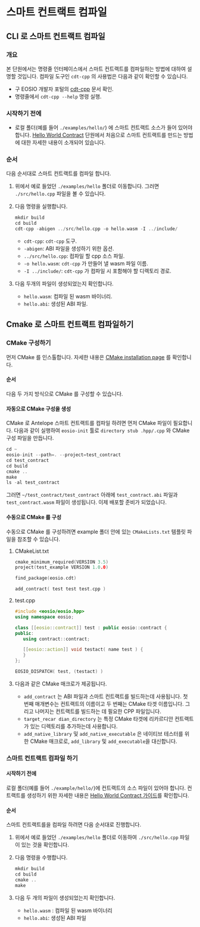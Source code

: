 # 스마트 컨트랙트 컴파일

## CLI 로 스마트 컨트랙트 컴파일

### 개요

본 단원에서는 명령줄 인터페이스에서 스마트 컨트랙트를 컴파일하는 방법에 대하여 설명할 것입니다. 컴파일 도구인 `cdt-cpp` 의 사용법은 다음과 같이 확인할 수 있습니다.

* 구 EOSIO 개발자 포털의 [cdt-cpp](https://developers.eos.io/manuals/eosio.cdt/v1.8/command-reference/eosio-cpp) 문서 확인.
* 명령줄에서 `cdt-cpp --help` 명령 실행.

### 시작하기 전에

* 로컬 폴더(예를 들어 `./examples/hello/`) 에 스마트 컨트랙트 소스가 들어 있어야 합니다. [Hello World Contract](../contract-dev-workflow/hello-world-contract.md) 단원에서 처음으로 스마트 컨트랙트를 만드는 방법에 대한 자세한 내용이 소개되어 있습니다.

### 순서

다음 순서대로 스마트 컨트랙트를 컴파일 합니다.

1. 위에서 예로 들었던 `./examples/hello` 폴더로 이동합니다. 그러면 `./src/hello.cpp` 파일을 볼 수 있습니다.
2.  다음 명령을 실행합니다.

    ```cpp
    mkdir build
    cd build
    cdt-cpp -abigen ../src/hello.cpp -o hello.wasm -I ../include/
    ```

    * `cdt-cpp`: `cdt-cpp` 도구.
    * `-abigen`: ABI 파일을 생성하기 위한 옵션.
    * `../src/hello.cpp`: 컴파일 할 cpp 소스 파일.
    * `-o hello.wasm`: `cdt-cpp` 가 만들어 낼 wasm 파일 이름.
    * `-I ../include/`: `cdt-cpp` 가 컴파일 시 포함해야 할 디렉토리 경로.
3. 다음 두개의 파일이 생성되었는지 확인합니다.
   * `hello.wasm`: 컴파일 된 wasm 바이너리.
   * `hello.abi`: 생성된 ABI 파일.

## Cmake 로 스마트 컨트랙트 컴파일하기

### CMake 구성하기

먼저 CMake 를 인스톨합니다. 자세한 내용은 [CMake installation page](https://cmake.org/install/) 를 확인합니다.

#### 순서

다음 두 가지 방식으로 CMake 를 구성할 수 있습니다.

#### 자동으로 CMake 구성을 생성

CMake 로 Antelope 스마트 컨트랙트를 컴파일 하려면 먼저 CMake 파일이 필요합니다. 다음과 같이 실행하여 `eosio-init` 툴로 `directory stub .hpp/.cpp` 와 CMake 구성 파일을 만듭니다.

```cpp
cd ~
eosio-init --path=. --project=test_contract
cd test_contract
cd build
cmake ..
make
ls -al test_contract
```

그러면 `~/test_contract/test_contract` 아래에 `test_contract.abi` 파일과 `test_contract.wasm` 파일이 생성됩니다. 이제 배포할 준비가 되었습니다.

#### 수동으로 CMake 를 구성

수동으로 CMake 를 구성하려면 example 폴더 안에 있는 `CMakeLists.txt` 템플릿 파일을 참조할 수 있습니다.

1.  CMakeList.txt

    ```cpp
    cmake_minimum_required(VERSION 3.5)
    project(test_example VERSION 1.0.0)

    find_package(eosio.cdt)

    add_contract( test test test.cpp )
    ```
2.  test.cpp

    ```cpp
    #include <eosio/eosio.hpp>
    using namespace eosio;

    class [[eosio::contract]] test : public eosio::contract {
    public:
       using contract::contract;

       [[eosio::action]] void testact( name test ) {
       }
    };

    EOSIO_DISPATCH( test, (testact) )
    ```
3. 다음과 같은 CMake 매크로가 제공됩니다.
   * `add_contract` 는 ABI 파일과 스마트 컨트랙트를 빌드하는데 사용됩니다. 첫 번째 매개변수는 컨트랙트의 이름이고 두 번째는 CMake 타겟 이름입니다. 그리고 나머지는 컨트랙트를 빌드하는 데 필요한 CPP 파일입니다.
   * `target_recar dian_directory` 는 특정 CMake 타겟에 리카르디안 컨트랙트가 있는 디렉토리를 추가하는데 사용합니다.
   * `add_native_library` 및 `add_native_executable` 은 네이티브 테스터를 위한 CMake 매크로로, `add_library` 및 `add_executable`을 대신합니다.

### 스마트 컨트랙트 컴파일 하기

#### 시작하기 전에

로컬 폴더(예를 들어 `./example/hello/`)에 컨트랙트의 소스 파일이 있어야 합니다. 컨트랙트를 생성하기 위한 자세한 내용은 [Hello World Contract 가이드](https://developers.eos.io/welcome/latest/smart-contract-guides/hello-world)를 확인합니다.

#### 순서

스마트 컨트랙트를을 컴파일 하려면 다음 순서대로 진행합니다.

1. 위에서 예로 들었던 `./examples/hello` 폴더로 이동하여 `./src/hello.cpp` 파일이 있는 것을 확인합니다.
2.  다음 명령을 수행합니다.

    ```cpp
    mkdir build
    cd build
    cmake ..
    make
    ```
3. 다음 두 개의 파일이 생성되었는지 확인합니다.
   * `hello.wasm` : 컴파일 된 wasm 바이너리
   * `hello.abi`: 생성된 ABI 파일
